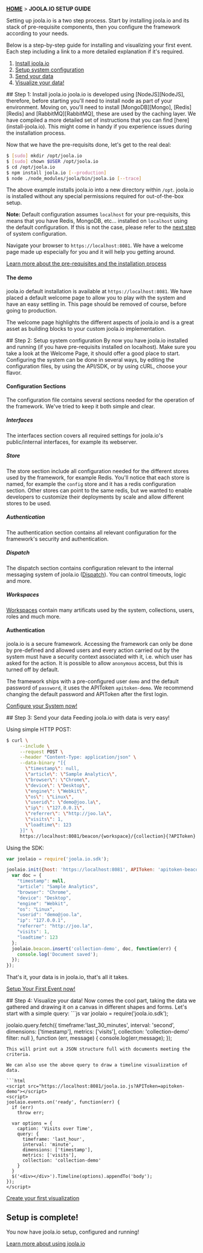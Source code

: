 [**HOME**](Home) > **JOOLA.IO SETUP GUIDE**

Setting up joola.io is a two step process. Start by installing joola.io and its stack of pre-requisite components, then you configure the framework according to your needs.
 
Below is a step-by-step guide for installing and visualizing your first event. Each step including a link to a more detailed explanation if it's required. 

1. [Install joola.io](#step1)
2. [Setup system configuration](#step2)
3. [Send your data](#step3)
4. [Visualize your data!](#step4)

<a name="step1" />
## Step 1: Install joola.io
joola.io is developed using [NodeJS][NodeJS], therefore, before starting you'll need to install node as part of your environment.
Moving on, you'll need to install [MongoDB][Mongo], [Redis][Redis] and [RabbitMQ][RabbitMQ], these are used by the caching layer.
We have compiled a more detailed set of instructions that you can find [here](install-joola.io). This might come in handy if you experience issues during the installation process.

Now that we have the pre-requisits done, let's get to the real deal:
```bash
$ [sudo] mkdir /opt/joola.io
$ [sudo] chown $USER /opt/joola.io
$ cd /opt/joola.io
$ npm install joola.io [--production]
$ node ./node_modules/joola/bin/joola.io [--trace]
```

The above example installs joola.io into a new directory within `/opt`. joola.io is installed without any special permissions required for out-of-the-box setup.

**Note:** Default configuration assumes `localhost` for your pre-requisits, this means that you have Redis, MongoDB, etc... installed on `localhost` using the default configuration.
If this is not the case, please refer to the [next step](#step-2-setup-system-configuration) of system configuration.

Navigate your browser to `https://localhost:8081`. We have a welcome page made up especially for you and it will help you getting around.

[Learn more about the pre-requisites and the installation process](install-joola.io)

#### The demo
joola.io default installation is available at `https://localhost:8081`. We have placed a default welcome page to allow you to play with the system and have an easy settling in.
 This page should be removed of course, before going to production.

The welcome page highlights the different aspects of joola.io and is a great asset as building blocks to your 
custom joola.io implementation.

<a name="step2" />
## Step 2: Setup system configuration
By now you have joola.io installed and running (if you have pre-requisits installed on localhost).
Make sure you take a look at the Welcome Page, it should offer a good place to start.
Configuring the system can be done in several ways, by editing the configuration files, by using the API/SDK, or by using cURL, choose your flavor.

#### Configuration Sections
The configuration file contains several sections needed for the operation of the framework. We've tried to keep it both simple and clear.

##### Interfaces
The interfaces section covers all required settings for joola.io's public/internal interfaces, for example its webserver.

##### Store
The store section include all configuration needed for the different stores used by the framework, for example Redis.
You'll notice that each store is named, for example the `config` store and it has a redis configuration section.
Other stores can point to the same redis, but we wanted to enable developers to customize their deployments by scale and allow different stores to be used.

##### Authentication
The authentication section contains all relevant configuration for the framework's security and authentication.

##### Dispatch
The dispatch section contains configuration relevant to the internal messaging system of joola.io ([Dispatch](the-dispatch-subsystem)). You can control timeouts, logic and more.

##### Workspaces
[Workspaces](Workspaces) contain many artificats used by the system, collections, users, roles and much more.

#### Authentication
joola.io is a secure framework. Accessing the framework can only be done by pre-defined and allowed users and every action 
carried out by the system must have a security context associated with it, i.e. which user has asked for the action.
It is possible to allow `anonymous` access, but this is turned off by default.

The framework ships with a pre-configured user `demo` and the default password of `password`, it uses the APIToken `apitoken-demo`. We recommend changing the
 default password and APIToken after the first login.
 
[Configure your System now!](Configuration)

<a name="step3" />
## Step 3: Send your data
Feeding joola.io with data is very easy! 

Using simple HTTP POST:
```bash
$ curl \
     --include \
     --request POST \
     --header "Content-Type: application/json" \
     --data-binary "[{
       \"timestamp\": null,
       \"article\": \"Sample Analytics\",
       \"browser\": \"Chrome\",
       \"device\": \"Desktop\",
       \"engine\": \"Webkit\",
       \"os\": \"Linux\",
       \"userid\": \"demo@joo.la\",
       \"ip\": \"127.0.0.1\",
       \"referrer\": \"http://joo.la\",
       \"visits\": 1,
       \"loadtime\": 123
     }]" \
     https://localhost:8081/beacon/{workspace}/{collection}{?APIToken}
```

Using the SDK:
```js
var joolaio = require('joola.io.sdk');

joolaio.init({host: 'https://localhost:8081', APIToken: 'apitoken-beacon'}, function(err) {
  var doc = {
    "timestamp": null,
    "article": "Sample Analytics",
    "browser": "Chrome",
    "device": "Desktop",
    "engine": "Webkit",
    "os": "Linux",
    "userid": "demo@joo.la",
    "ip": "127.0.0.1",
    "referrer": "http://joo.la",
    "visits": 1,
    "loadtime": 123
  };
  joolaio.beacon.insert('collection-demo', doc, function(err) { 
    console.log('Document saved');
  });
});
```

That's it, your data is in joola.io, that's all it takes.

[Setup Your First Event now!](https://github.com/joola/joola.io/wiki/sdk-api-documentation#joolaiobeacon)

<a name="step4" />
## Step 4: Visualize your data!
Now comes the cool part, taking the data we gathered and drawing it on a canvas in different shapes and forms.
Let's start with a simple query:
```js
var joolaio = require('joola.io.sdk');

joolaio.query.fetch({
    timeframe:'last_30_minutes',
    interval: 'second',
    dimensions: ['timestamp'],
    metrics: ['visits'],
    collection: 'collection-demo'
    filter: null
  }, function (err, message) {
    console.log(err,message);
  });
```
This will print out a JSON structure full with documents meeting the criteria.

We can also use the above query to draw a timeline visualization of data.

```html
<script src="https://localhost:8081/joola.io.js?APIToken=apitoken-demo"></script>
<script>
joolaio.events.on('ready', function(err) {
  if (err)
    throw err;
    
  var options = {
    caption: 'Visits over Time',
    query: {
      timeframe: 'last_hour',
      interval: 'minute',
      dimensions: ['timestamp'],
      metrics: ['visits'],
      collection: 'collection-demo'
    }
  }
  $('<div></div>').Timeline(options).appendTo('body');
});
</script>
```

[Create your first visualization](your-first-visualization)

## Setup is complete!

You now have joola.io setup, configured and running!

[Learn more about using joola.io](using-joola.io)

[NodeJS]: http://nodejs.org
[Mongo]: http://mongodb.org
[Redis]: http://redis.io
[RabbitMQ]: http://www.rabbitmq.com